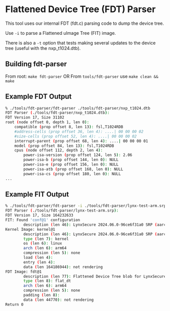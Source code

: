 # Flattened Device Tree (FDT) Parser

This tool uses our internal FDT (fdt.c) parsing code to dump the device tree.

Use `-i` to parse a Flattened uImage Tree (FIT) image.

There is also a `-t` option that tests making several updates to the device tree (useful with the nxp_t1024.dtb).

## Building fdt-parser

From root: `make fdt-parser`
OR
From `tools/fdt-parser` use `make clean && make`

## Example FDT Output

```sh
% ./tools/fdt-parser/fdt-parser ./tools/fdt-parser/nxp_t1024.dtb
FDT Parser (./tools/fdt-parser/nxp_t1024.dtb):
FDT Version 17, Size 31102
root (node offset 0, depth 1, len 0):
	compatible (prop offset 8, len 13): fsl,T1024RDB
	#address-cells (prop offset 36, len 4): ....| 00 00 00 02
	#size-cells (prop offset 52, len 4): ....| 00 00 00 02
	interrupt-parent (prop offset 68, len 4): ....| 00 00 00 01
	model (prop offset 84, len 13): fsl,T1024RDB
	cpus (node offset 112, depth 2, len 4):
		power-isa-version (prop offset 124, len 5): 2.06
		power-isa-b (prop offset 144, len 0): NULL
		power-isa-e (prop offset 156, len 0): NULL
		power-isa-atb (prop offset 168, len 0): NULL
		power-isa-cs (prop offset 180, len 0): NULL
...
```

## Example FIT Output

```sh
% ./tools/fdt-parser/fdt-parser -i ./tools/fdt-parser/lynx-test-arm.srp
FDT Parser (./tools/fdt-parser/lynx-test-arm.srp):
FDT Version 17, Size 164232633
FIT: Found 'conf@1' configuration
        description (len 46): LynxSecure 2024.06.0-96ce6f31a0 SRP (aarch64)
Kernel Image: kernel@1
        description (len 46): LynxSecure 2024.06.0-96ce6f31a0 SRP (aarch64)
        type (len 7): kernel
        os (len 6): linux
        arch (len 6): arm64
        compression (len 5): none
        load (len 4):
        entry (len 4):
        data (len 164186944): not rendering
FDT Image: fdt@1
        description (len 77): Flattened Device Tree blob for LynxSecure 2024.06.0-96ce6f31a0 SRP (aarch64)
        type (len 8): flat_dt
        arch (len 6): arm64
        compression (len 5): none
        padding (len 8):
        data (len 44770): not rendering
Return 0
```
